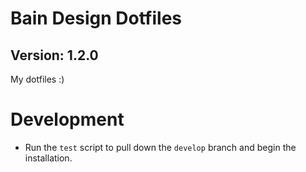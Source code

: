 # Bain Design Dotfiles

## Version: 1.2.0

My dotfiles :)

# Development

* Run the `test` script to pull down the `develop` branch and begin the installation. 